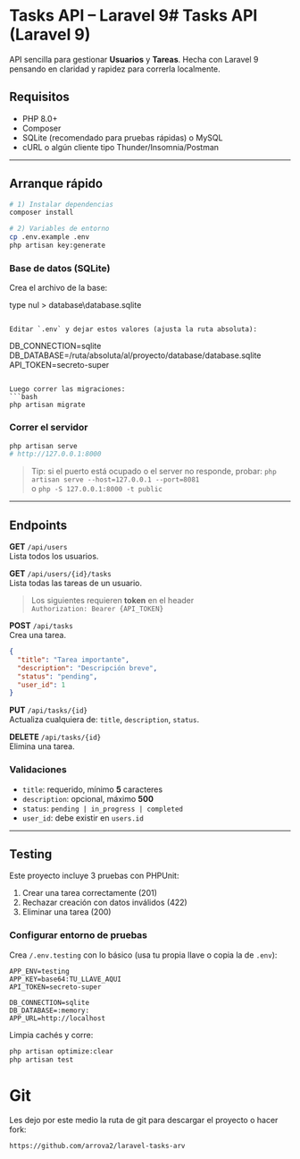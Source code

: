 # Tasks API – Laravel 9# Tasks API (Laravel 9)

API sencilla para gestionar **Usuarios** y **Tareas**. Hecha con Laravel 9 pensando en claridad y rapidez para correrla localmente.

## Requisitos
- PHP 8.0+
- Composer
- SQLite (recomendado para pruebas rápidas) o MySQL
- cURL o algún cliente tipo Thunder/Insomnia/Postman

---

## Arranque rápido

```bash
# 1) Instalar dependencias
composer install

# 2) Variables de entorno
cp .env.example .env
php artisan key:generate
```

### Base de datos (SQLite)
Crea el archivo de la base:

type nul > database\database.sqlite
```

Editar `.env` y dejar estos valores (ajusta la ruta absoluta):
```
DB_CONNECTION=sqlite
DB_DATABASE=/ruta/absoluta/al/proyecto/database/database.sqlite
API_TOKEN=secreto-super
```

Luego correr las migraciones:
```bash
php artisan migrate
```

### Correr el servidor
```bash
php artisan serve
# http://127.0.0.1:8000
```
> Tip: si el puerto está ocupado o el server no responde, probar:
> `php artisan serve --host=127.0.0.1 --port=8081`  
> o `php -S 127.0.0.1:8000 -t public`

---

## Endpoints

**GET** `/api/users`  
Lista todos los usuarios.

**GET** `/api/users/{id}/tasks`  
Lista todas las tareas de un usuario.

> Los siguientes requieren **token** en el header  
> `Authorization: Bearer {API_TOKEN}`

**POST** `/api/tasks`  
Crea una tarea.
```json
{
  "title": "Tarea importante",
  "description": "Descripción breve",
  "status": "pending",
  "user_id": 1
}
```

**PUT** `/api/tasks/{id}`  
Actualiza cualquiera de: `title`, `description`, `status`.

**DELETE** `/api/tasks/{id}`  
Elimina una tarea.

### Validaciones
- `title`: requerido, mínimo **5** caracteres  
- `description`: opcional, máximo **500**  
- `status`: `pending | in_progress | completed`  
- `user_id`: debe existir en `users.id`

---

## Testing

Este proyecto incluye 3 pruebas con PHPUnit:

1. Crear una tarea correctamente (201)  
2. Rechazar creación con datos inválidos (422)  
3. Eliminar una tarea (200)

### Configurar entorno de pruebas

Crea `/.env.testing` con lo básico (usa tu propia llave o copia la de `.env`):

```
APP_ENV=testing
APP_KEY=base64:TU_LLAVE_AQUI
API_TOKEN=secreto-super

DB_CONNECTION=sqlite
DB_DATABASE=:memory:
APP_URL=http://localhost
```

Limpia cachés y corre:
```bash
php artisan optimize:clear
php artisan test
```

# Git
Les dejo por este medio la ruta de git para descargar el proyecto o hacer fork:
```bash
https://github.com/arrova2/laravel-tasks-arv
```
